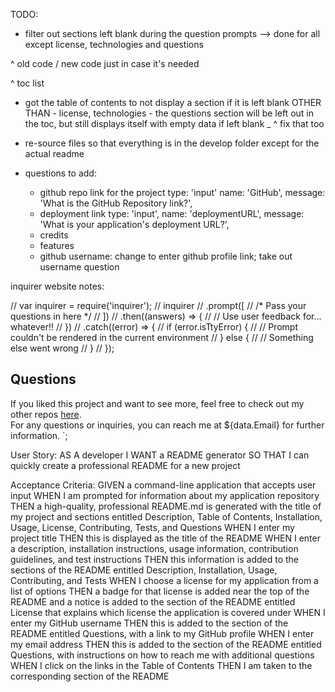 TODO: 
- filter out sections left blank during the question prompts -->
        done for all except license, technologies and questions
<!-- 
const checkTechnologies = (data) => {
   if(data.Technologies === "N/A") {
     return "";
   }
    else {
     return `## Technologies
 ${data.Technologies}`
    }
 } 
 -->

<!-- 
## Technologies
${data.Technologies} 
-->

<!-- 
const checkLicense = (data) => {
   if(data.License === "Unlicensed") {
     return "";
   }
    else {
     return `## License
 ${data.License}`
    }
 } 
 -->

^ old code / new code just in case it's needed 

  <!-- 
  ## Table of Contents
  - [Installation](#installation)
  - [Usage](#usage)
  - [Technologies](#technologies)
  - [License](#license)
  - [Contribution](#contribution)
  - [Tests](#tests)
  - [Questions](#questions) -->
  ^ toc list 

- got the table of contents to not display a section if it is left blank OTHER THAN
        - license, technologies
        - the questions section will be left out in the toc, but still displays itself with empty data if left blank
                _ ^ fix that too

- re-source files so that everything is in the develop folder except for the actual readme
- questions to add: 
    - github repo link for the project
            type: 'input'
            name: 'GitHub',
            message: 'What is the GitHub Repository link?',
    - deployment link
            type: 'input',
            name: 'deploymentURL',
            message: 'What is your application's deployment URL?',
    - credits
    - features
    - github username: change to enter github profile link; take out username question




inquirer website notes: 

// var inquirer = require('inquirer');
// inquirer
//   .prompt([
//     /* Pass your questions in here */
//   ])
//   .then((answers) => {
//     // Use user feedback for... whatever!!
//   })
//   .catch((error) => {
//     if (error.isTtyError) {
//       // Prompt couldn't be rendered in the current environment
//     } else {
//       // Something else went wrong
//     }
//   });



  ## Questions
  If you liked this project and want to see more, feel free to check out my 
  other repos [here](${data.GitHubLink}).
  <br>
  For any questions or inquiries, you can reach me at ${data.Email} for further information.
`;


User Story: 
AS A developer
I WANT a README generator
SO THAT I can quickly create a professional README for a new project

Acceptance Criteria: 
GIVEN a command-line application that accepts user input
WHEN I am prompted for information about my application repository
THEN a high-quality, professional README.md is generated with the title of my project and sections entitled Description, Table of Contents, Installation, Usage, License, Contributing, Tests, and Questions
WHEN I enter my project title
THEN this is displayed as the title of the README
WHEN I enter a description, installation instructions, usage information, contribution guidelines, and test instructions
THEN this information is added to the sections of the README entitled Description, Installation, Usage, Contributing, and Tests
WHEN I choose a license for my application from a list of options
THEN a badge for that license is added near the top of the README and a notice is added to the section of the README entitled License that explains which license the application is covered under
WHEN I enter my GitHub username
THEN this is added to the section of the README entitled Questions, with a link to my GitHub profile
WHEN I enter my email address
THEN this is added to the section of the README entitled Questions, with instructions on how to reach me with additional questions
WHEN I click on the links in the Table of Contents
THEN I am taken to the corresponding section of the README



